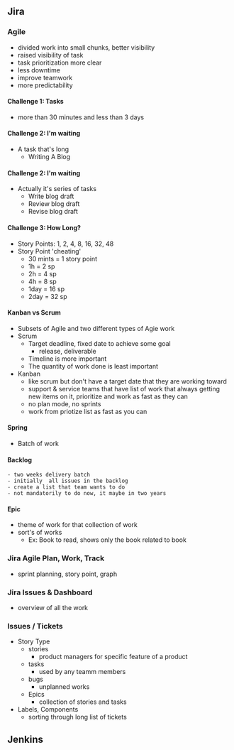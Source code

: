 ## Jira
### Agile
 - divided work into small chunks, better visibility
 - raised visibility of task
 - task prioritization more clear
 - less downtime
 - improve teamwork
 - more predictability
#### Challenge 1: Tasks
 - more than 30 minutes and less than 3 days
#### Challenge 2: I'm waiting
 - A task that's long
   - Writing A Blog
#### Challenge 2: I'm waiting
 - Actually it's series of tasks
   - Write blog draft
   - Review blog draft
   - Revise blog draft 
#### Challenge 3: How Long?
 -  Story Points: 1, 2, 4, 8, 16, 32, 48  
 -  Story Point 'cheating'
    -  30 mints = 1 story point
    -  1h = 2 sp
    -  2h = 4 sp
    -  4h = 8 sp
    -  1day = 16 sp
    -  2day = 32 sp

#### Kanban vs Scrum
 - Subsets of Agile and two different types of Agie work
 - Scrum
   - Target deadline, fixed date to achieve some goal
     - release, deliverable
   - Timeline is more important
   - The quantity of work done is least important
 - Kanban
   - like scrum but don't have a target date that they are working toward
   - support & service teams that have list of work that always getting new items on it, prioritize and work as fast as they can  
   - no plan mode, no sprints
   - work from priotize list as fast as you can

#### Spring
 - Batch of work 
#### Backlog
    - two weeks delivery batch
    - initially  all issues in the backlog
    - create a list that team wants to do
    - not mandatorily to do now, it maybe in two years   

#### Epic
 - theme of work for that collection of work
 - sort's of works
   - Ex: Book to read, shows only the book related to book
### Jira Agile Plan, Work, Track
 - sprint planning, story point, graph
### Jira Issues & Dashboard 
 - overview of all the work

### Issues / Tickets
 - Story Type
   - stories
     - product managers for specific feature of a product
   - tasks
     - used by any teamm members
   - bugs
     - unplanned works
   - Epics
     - collection of stories and tasks
 - Labels, Components   
   - sorting through long list of tickets


## Jenkins
